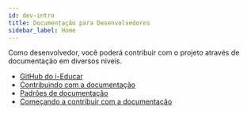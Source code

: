 ```yaml
---
id: dev-intro
title: Documentação para Desenvolvedores
sidebar_label: Home
---
```


Como desenvolvedor, você poderá contribuir com o projeto através de documentação 
em diversos níveis.

- [GitHub do i-Educar](https://github.com/portabilis/i-educar)
- [Contribuindo com a documentação](dev-contribuindo-docs.md)
- [Padrões de documentação](dev-padroes-docs.md)
- [Começando a contribuir com a documentação](dev-comecando-contribuir-docs.md)